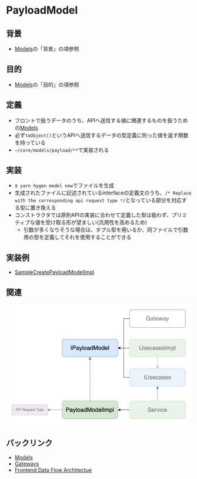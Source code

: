 # PayloadModel

## 背景
- [Models](./index.md)の「背景」の項参照

## 目的
- [Models](./index.md)の「目的」の項参照

## 定義
- フロントで扱うデータのうち、APIへ送信する値に関連するものを扱うための[Models](./index.md)
- 必ず`toObject()`というAPIへ送信するデータの型定義に則った値を返す関数を持っている
- `~/core/models/payload/**`で実装される

## 実装
- `$ yarn hygen model new`でファイルを生成
- 生成されたファイルに記述されているinterfaceの定義文のうち、`/* Replace with the corresponding api request type */`となっている部分を対応する型に置き換える
- コンストラクタでは原則APIの実装に合わせて定義した型は扱わず、プリミティブな値を受け取る形が望ましい(汎用性を高めるため)
  - 引数が多くなりそうな場合は、タプル型を用いるか、同ファイルで引数用の型を定義してそれを使用することができる

## 実装例
- [SampleCreatePayloadModelImpl](https://github.com/ispec-inc/monorepo/blob/update/frontend/data-flow/typescript/apps/admin/core/model/payload/sample/create/index.ts)

## 関連
![関連](./frontend-dataflow-payload-model-relation.drawio.png "関連")

## バックリンク
- [Models](./index.md)
- [Gateways](../gateway.md)
- [Frontend Data Flow Architectue](../../index.md)
